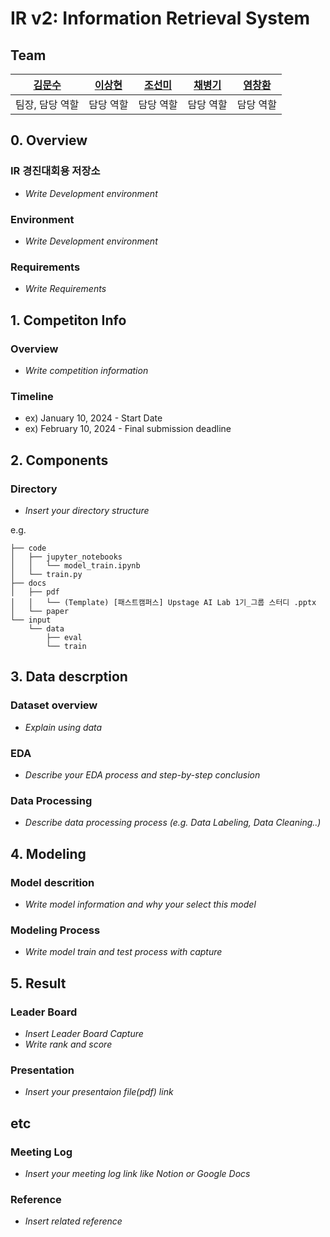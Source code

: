 # IR v2: Information Retrieval System
## Team

| [김문수](https://github.com/UpstageAILab) | [이상현](https://github.com/UpstageAILab) | [조선미](https://github.com/LearnSphere-2025) | [채병기](https://github.com/UpstageAILab) | [염창환](https://github.com/UpstageAILab) |
|:------:|:------:|:------:|:------:|:------:|
| 팀장, 담당 역할 | 담당 역할 | 담당 역할 | 담당 역할 | 담당 역할 |

## 0. Overview

### IR 경진대회용 저장소
- _Write Development environment_

### Environment
- _Write Development environment_

### Requirements
- _Write Requirements_

## 1. Competiton Info

### Overview

- _Write competition information_

### Timeline

- ex) January 10, 2024 - Start Date
- ex) February 10, 2024 - Final submission deadline

## 2. Components

### Directory

- _Insert your directory structure_

e.g.
```
├── code
│   ├── jupyter_notebooks
│   │   └── model_train.ipynb
│   └── train.py
├── docs
│   ├── pdf
│   │   └── (Template) [패스트캠퍼스] Upstage AI Lab 1기_그룹 스터디 .pptx
│   └── paper
└── input
    └── data
        ├── eval
        └── train
```

## 3. Data descrption

### Dataset overview

- _Explain using data_

### EDA

- _Describe your EDA process and step-by-step conclusion_

### Data Processing

- _Describe data processing process (e.g. Data Labeling, Data Cleaning..)_

## 4. Modeling

### Model descrition

- _Write model information and why your select this model_

### Modeling Process

- _Write model train and test process with capture_

## 5. Result

### Leader Board

- _Insert Leader Board Capture_
- _Write rank and score_

### Presentation

- _Insert your presentaion file(pdf) link_

## etc

### Meeting Log

- _Insert your meeting log link like Notion or Google Docs_

### Reference

- _Insert related reference_
